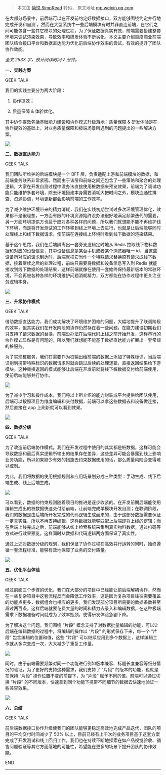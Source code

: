 > 本文由 [简悦 SimpRead](http://ksria.com/simpread/) 转码， 原文地址 [mp.weixin.qq.com](https://mp.weixin.qq.com/s?__biz=MjM5NzM0MjcyMQ==&mid=2650158657&idx=6&sn=d96f14f2f65175b5285a2d7bd54917f3&chksm=bed9ed2f89ae6439dc080c84b9f02d22832c22fe21ba5834f2825662e354a20a9022e7a1cb03&mpshare=1&scene=1&srcid=0901spm3t0TtLZIaryjUDmsv&sharer_sharetime=1661991321916&sharer_shareid=8a467675e94cd5b11b6640b7770d6cc6#rd)

在大部分场景中，前后端可以在开发前约定好数据接口，双方能够围绕约定并行地完成开发和自测 。然而在大型系统中一些后端模块有时并非直连前端，在它们之间可能包含一些其它模块的处理过程，为了保证数据真实有效，前端需要搭建整套环境来调试渲染效果，导致效率和研发体验不断劣化。本文主要介绍百度商业前端团队结合接口平台和数据直达能力优化前后端协作效率的尝试，有效的提升了团队协作效能。

_全文 2533 字，预计阅读时间 7 分钟。_

**一、实践方案**

GEEK TALK

我们的实践主要分为两大阶段：

1. 协作提效；

2. 质量保障 & 体验优化。

其中协作提效包括基础能力建设和协作模式升级落地；质量保障 & 研发体验是在协作提效的基础上，对业务质量保障和极端场景所遇到的问题提出的一些解决方案。

![](https://mmbiz.qpic.cn/mmbiz_png/5p8giadRibbO8oUMd8uzxic7tgn58OM1BxXIEpcAciaJpic8nWJ8SiaSGAV6ffUjh02QJH9zLYtMjTaARIMObdM0zDeA/640?wx_fmt=png)

**二、数据直达能力**

GEEK TALK

我们团队所维护的后端模块是一个 BFF 层，负责适配上游和前端模块的数据，和前端业务联系非常紧密。然而由于该层和前端之间还包含了一些策略和聚合的处理逻辑，大家在开发自测过程中没办法直接使用桩数据来预览效果，前端为了调试功能只能维护多套环境，除去环境搭建本身需要消耗大把时间之外，模块连通性排查、资源协调，环境更新都会影响前端的工作效率。

为了减少维护环境带来的精力消耗，我们在实践初期尝试过多次环境管理优化，效果都不是很理想，一方面有限的环境资源始终没办法很好地满足频繁迭代的需要，另一方面环境提供方也疲于应对各种各样的问题，所以我们就想能不能不再维护线下环境，而是将开发测试的工作转移到线上环境上去进行，也就是让后端能够同时处理线上和线下数据请求，使前端在连接线上环境时看到线下数据的渲染结果。

基于这个思路，我们在后端隔离出一套旁支逻辑定时地从 Redis 拉取线下物料数据和对应的设备信息，其中设备信息是某台手机或者某个浏览器唯一 id，当这些设备所对应的请求到达时，后端就把它当作一个特殊请求替换原有请求成线下数据，接着继续之后的处理过程，前端只需要将数据和设备信息写入到 Redis 就能接收到线下数据的处理结果，这样前端就像在使用一套始终保持最新版本的常驻环境，不会再被各种各样的环境维护问题消耗精力，双方都能在协作过程中更关注业务逻辑本身。

![](https://mmbiz.qpic.cn/mmbiz_png/5p8giadRibbO8oUMd8uzxic7tgn58OM1BxXZuTFMXsh9DfebqMQCIbbPA9uZibecka7Hia0XVCSa9TeBdicltdxibQ4mg/640?wx_fmt=png)

**三、升级协作模式**

GEEK TALK

借助数据直达能力，我们成功解决了环境维护困难的问题，大幅地提升了联调阶段的效率，但其实我们在开发阶段的协作仍然存在着一些问题。在能力建设初期我们只支持了请求数据的替换，前端没办法在后端代码上线之前开始开发，这样串行的协作模式显然是有问题的，所以我们就想能不能基于数据直达能力扩展出一套常规的桩服务。

为了实现桩服务，我们在需要作为桩输出给前端的数据上添加了特殊标识，当后端识别到携带特殊标识的数据请求时就会跳过后续的处理逻辑，直接返回结果给下游模块。这种替换返回的模式能够让后端在开发前就将线下桩数据交付给前端使用，使前后端能够并行协作。

![](https://mmbiz.qpic.cn/mmbiz_png/5p8giadRibbO8oUMd8uzxic7tgn58OM1BxXjM4ibqecRNKHmQPPG6BIG2ug9AtgHH7RGVxdqz6RmjhBqHCEF9ytJ0Q/640?wx_fmt=png)

为了减少学习和操作成本，我们将以上所介绍的能力封装成平台提供给团队使用，后端可以按照项目为维度编辑和交付数据，前端可以拿这些数据去和设备做连接，然后直接在 app 上刷新就可以看到效果。

![](https://mmbiz.qpic.cn/mmbiz_png/5p8giadRibbO8oUMd8uzxic7tgn58OM1BxXq9ic3SzLSfUJoeEFOam93W2jibOky0o5v2Szfk7FwRTVwChogQF2RtjQ/640?wx_fmt=png)

**四、数据分级**

GEEK TALK

为了改造前后端协作模式，我们在开发过程中使用的其实都是桩数据，这样可能会导致数据和最后真实逻辑所输出的结果存在差异，这些差异可能会暴露到线上影响业务功能，所以如果缺少有效的措施去约束数据使用的话，那么质量风险会变得难以控制。

为此，我们将数据的使用根据规则和应用场景划分成三种类型：手动生成、线下后端生成、线上后端生成。

![](https://mmbiz.qpic.cn/mmbiz_png/5p8giadRibbO8oUMd8uzxic7tgn58OM1BxXJj1YeROwWDg0JYibOaXibJFym9qW6RFdnJ89or0N0iaZGiboHPzok4l1ew/640?wx_fmt=png)

可以看到，数据的约束规则随着项目的推进是逐步收紧的。在开发前期后端能使用编辑生成出的桩数据快速交付给前端，让前端完成单模块开发自测；在联调阶段，我们的数据是由后端所开发完成的代码逻辑生成而来的，由于这部分数据需要保证一定真实性，所以不再支持编辑，这样数据就能够匹配上后端即将上线的逻辑；而在后端上线完成之后，前端能够从线上检索系统采集到真实物料数据，通过扫码等方式进行效果预览，这样同时从数据和代码逻辑两方面保证了真实性。

通过上述对数据分级的规划，我们保证了协作过程在高效并行运转的同时，始终遵循一套流程标准，能够有效地保障了业务的交付质量。

![](https://mmbiz.qpic.cn/mmbiz_png/5p8giadRibbO8oUMd8uzxic7tgn58OM1BxXjJwYx9ohSmMnsRGp6lVntXZf0BeGvrn1ibQJ8t7dywQzY2rO6cB7Tmg/640?wx_fmt=png)

**五、优化平台体验**

GEEK TALK

经过前面三个步骤的优化，我们在大部分的项目中已经能让前后端解耦协作，然而在一些复杂项目中这套流程反而会降低工作效率，这是因为复杂项目往往需要覆盖的功能点更多，数据组合也相应的更多，我们发现部分项目所需要的数据条数甚至超过两百条，这样后端就要花费大量的时间和精力去录入和编辑数据，在这种极端需求下数据准备时间就成为了效率瓶颈，使得研发体验急剧下降。

为了解决这个问题，我们围绕 “片段” 概念支持了对数据批量编辑的功能，可以让后端在编辑数据的过程中，将编辑的操作以 “片段” 的形式保存下来，每一个 “片段” 包含编辑的位置和值，这些 “片段” 可以继续应用到多个数据上，这样编辑工作就从多次变成一次，大大减少了重复工作量。

![](https://mmbiz.qpic.cn/mmbiz_png/5p8giadRibbO8oUMd8uzxic7tgn58OM1BxXo1icKosmbyOC0HaYAwzj971pJg75hpJic551khe2QIQMqhp19hhnjCXw/640?wx_fmt=png)

同时，由于前端需要频繁对同一个功能进行例如版本兼容、标题长度兼容等细分情况的验证，为了更好的支持这种需求，我们支持了 “片段” 的版本的功能，也就是在保持 “片段” 操作位置不变的前提下，为 “片段” 赋予不同的值，前端可以通过切换 “片段” 的不同版本，快速拿到同个功能下携带不同细节的数据去快速地验证一些兼容效果。

![](https://mmbiz.qpic.cn/mmbiz_png/5p8giadRibbO8oUMd8uzxic7tgn58OM1BxXWNFialQz8kwkI5qDZ9k5Eq0Eib2qBRYQuABX9rKGEKRYYHxMlAwnaewQ/640?wx_fmt=png)

**六、总结**

GEEK TALK

前后端数据接口协作升级使我们的团队能够更稳定高效地完成产品迭代，团队的项目的平均交付时间减少了 50% 以上，目前已经有上千次的业务项目基于这套方案完成了开发测试和线上回归工作。我们也在持续不断地探索在如产品视觉验收、销售问题验证等其它方面落地的可能性，希望能在更多的场景下提升团队的协作效能。

END  

* * *